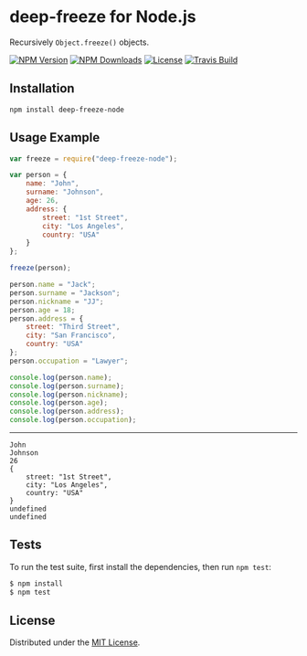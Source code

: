 # deep-freeze for Node.js

Recursively `Object.freeze()` objects.

[![NPM Version][npm-image]][npm-url]
[![NPM Downloads][downloads-image]][downloads-url]
[![License][license]][license-url]
[![Travis Build][travis-image]][travis-url]

## Installation

`npm install deep-freeze-node`

## Usage Example

```javascript
var freeze = require("deep-freeze-node");

var person = {
    name: "John",
    surname: "Johnson",
    age: 26,
    address: {
        street: "1st Street",
        city: "Los Angeles",
        country: "USA"
    }
};

freeze(person);

person.name = "Jack";
person.surname = "Jackson";
person.nickname = "JJ";
person.age = 18;
person.address = {
    street: "Third Street",
    city: "San Francisco",
    country: "USA"
};
person.occupation = "Lawyer";

console.log(person.name);
console.log(person.surname);
console.log(person.nickname);
console.log(person.age);
console.log(person.address);
console.log(person.occupation);
```

***

```
John
Johnson
26
{ 
    street: "1st Street", 
    city: "Los Angeles", 
    country: "USA" 
}
undefined
undefined
```

## Tests

To run the test suite, first install the dependencies, then run `npm test`:

```bash
$ npm install
$ npm test
```

## License

Distributed under the [MIT License](LICENSE).

[npm-image]: https://img.shields.io/npm/v/deep-freeze-node.svg
[npm-url]: https://npmjs.org/package/deep-freeze-node
[downloads-image]: https://img.shields.io/npm/dm/deep-freeze-node.svg
[downloads-url]: https://npmjs.org/package/deep-freeze-node
[license]: https://img.shields.io/npm/l/deep-freeze-node.svg
[license-url]: https://github.com/AnatoliyGatt/deep-freeze-node/blob/master/LICENSE
[travis-image]: https://img.shields.io/travis/AnatoliyGatt/deep-freeze-node/master.svg
[travis-url]: https://travis-ci.org/AnatoliyGatt/deep-freeze-node